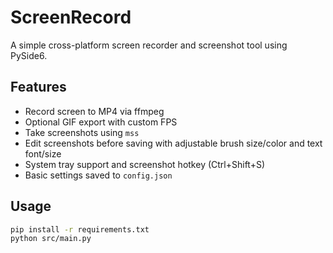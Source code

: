 # ScreenRecord

A simple cross-platform screen recorder and screenshot tool using PySide6.

## Features
- Record screen to MP4 via ffmpeg
- Optional GIF export with custom FPS
- Take screenshots using `mss`
- Edit screenshots before saving with adjustable brush size/color and text font/size
- System tray support and screenshot hotkey (Ctrl+Shift+S)
- Basic settings saved to `config.json`

## Usage
```bash
pip install -r requirements.txt
python src/main.py
```
